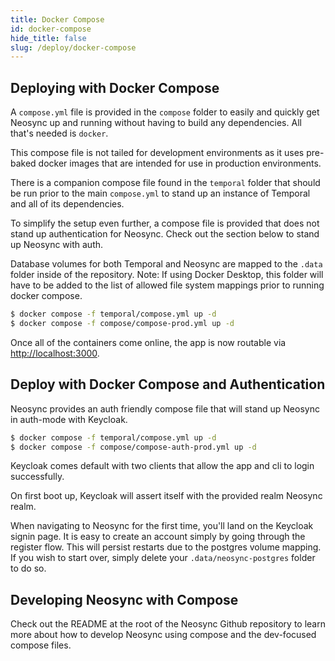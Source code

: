 ```yaml
---
title: Docker Compose
id: docker-compose
hide_title: false
slug: /deploy/docker-compose
---
```


## Deploying with Docker Compose

A `compose.yml` file is provided in the `compose` folder to easily and quickly get Neosync up and running without having to build any dependencies. All that's needed is `docker`.

This compose file is not tailed for development environments as it uses pre-baked docker images that are intended for use in production environments.

There is a companion compose file found in the `temporal` folder that should be run prior to the main `compose.yml` to stand up an instance of Temporal and all of its dependencies.

To simplify the setup even further, a compose file is provided that does not stand up authentication for Neosync. Check out the section below to stand up Neosync with auth.

Database volumes for both Temporal and Neosync are mapped to the `.data` folder inside of the repository. Note: If using Docker Desktop, this folder will have to be added to the list of allowed file system mappings prior to running docker compose.

```sh
$ docker compose -f temporal/compose.yml up -d
$ docker compose -f compose/compose-prod.yml up -d
```

Once all of the containers come online, the app is now routable via [http://localhost:3000](http://localhost:3000).

## Deploy with Docker Compose and Authentication

Neosync provides an auth friendly compose file that will stand up Neosync in auth-mode with Keycloak.

```sh
$ docker compose -f temporal/compose.yml up -d
$ docker compose -f compose/compose-auth-prod.yml up -d
```

Keycloak comes default with two clients that allow the app and cli to login successfully.

On first boot up, Keycloak will assert itself with the provided realm Neosync realm.

When navigating to Neosync for the first time, you'll land on the Keycloak signin page. It is easy to create an account simply by going through the register flow.
This will persist restarts due to the postgres volume mapping. If you wish to start over, simply delete your `.data/neosync-postgres` folder to do so.

## Developing Neosync with Compose

Check out the README at the root of the Neosync Github repository to learn more about how to develop Neosync using compose and the dev-focused compose files.
